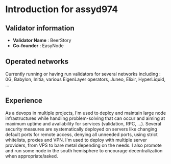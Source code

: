 # Introduction for assyd974

## Validator information
- **Validator Name** : BeerStory
- **Co-founder** : EasyNode

## Operated networks
Currently running or having run validators for several networks including : 0G, Babylon, Initia, various EigenLayer operators, Juneo, Elixir, HyperLiquid, ...

## Experience
As a devops in multiple projects, I'm used to deploy and maintain large node infrastructures while handling problem-solving that can occur and aiming at maximum uptime and availability for services (validation, RPC, ...).
Several security measures are systematically deployed on servers like changing default ports for remote access, denying all unneeded ports, using strict whitelists, proxies and VPN.
I'm used to deploy with multiple server providers, from VPS to bare metal depending on the needs.
I also promote and run some node in the south hemisphere to encourage decentralization when appropriate/asked.
